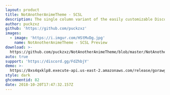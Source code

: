```yaml
---
layout: product
title: NotAnotherAnimeTheme - SCSL
description: The single column variant of the easily customizable Discord theme!
author: puckzxz
github: 'https://github.com/puckzxz'
images:
  - image: 'https://i.imgur.com/HStMvDg.jpg'
    name: NotAnotherAnimeTheme - SCSL Preview
download: >-
  https://github.com/puckzxz/NotAnotherAnimeTheme/blob/master/NotAnotherAnimeThemeSCSL.theme.css
auto: true
support: 'https://discord.gg/FdZhbjY'
demo: >-
  https://8xs4qxklp8.execute-api.us-east-2.amazonaws.com/release/gorawgit?giturl=/puckzxz/NotAnotherAnimeTheme/master/NotAnotherAnimeThemeSCSL.theme.css
style: dark
ghcommentid: 82
date: 2018-10-20T17:47:32.157Z
---
```


